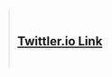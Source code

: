 > <br />
>
> ## [Twittler.io Link](https://woogie-94.github.io/CodeStates/Pre_Twittler/)
>
> <br />
